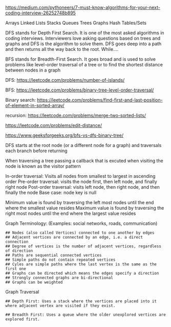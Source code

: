 https://medium.com/pythoneers/7-must-know-algorithms-for-your-next-coding-interview-26252748b895

Arrays
Linked Lists
Stacks
Queues
Trees
Graphs
Hash Tables/Sets

DFS stands for Depth First Search. It is one of the most asked algorithms in coding interviews. Interviewers love asking questions based on trees and graphs and DFS is the algorithm to solve them. DFS goes deep into a path and then returns all the way back to the root. While….

BFS stands for Breadth-First Search. It goes broad and is used to solve problems like level-order traversal of a tree or to find the shortest distance between nodes in a graph

DFS: https://leetcode.com/problems/number-of-islands/

BFS: https://leetcode.com/problems/binary-tree-level-order-traversal/

Binary search: https://leetcode.com/problems/find-first-and-last-position-of-element-in-sorted-array/

recursion: https://leetcode.com/problems/merge-two-sorted-lists/

https://leetcode.com/problems/edit-distance/

https://www.geeksforgeeks.org/bfs-vs-dfs-binary-tree/

DFS starts at the root node (or a different node for a graph) and traversals each branch before returning

When traversing a tree passing a callback that is excuted when visiting the node is known as the visitor pattern

In-order traversal: Visits all nodes from smallest to largest in ascending order
Pre-order traversal: visits the node first, then left node, and finally right node
Post-order traversal: visits left node, then right node, and then finally the node
Base case: node key is null

Minimum value is found by traversing the left most nodes until the end where the smallest value resides
Maximum value is found by traversing the right most nodes until the end where the largest value resides

Graph Terminology: 
    (Examples: social networks, roads, communication)
    
    ## Nodes (also called Vertices) connected to one another by edges
    ## Adjacent vertices are connected by an edge, i.e. a direct connection
    ## Degree of vertices is the number of adjacent vertices, regardless of direction
    ## Paths are sequential connected vertices
    ## Simple paths do not contain repeated vertices
    ## Cyles are simple paths where the last vertex is the same as the first one
    ## Graphs can be directed which means the edges specify a direction
    ## Strongly connected graphs are bi-directional
    ## Graphs can be weighted
    
Graph Traversal
    
    ## Depth First: Uses a stack where the vertices are placed into it where adjacent vertex are visited if they exist.

    ## Breadth First: Uses a queue where the older unexplored vertices are explored first.